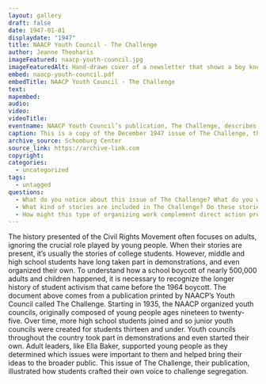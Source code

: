 ```yaml
---
layout: gallery
draft: false
date: 1947-01-01
displaydate: "1947"
title: NAACP Youth Council - The Challenge
author: Jeanne Theoharis
imageFeatured: naacp-youth-council.jpg
imageFeaturedAlt: Hand-drawn cover of a newsletter that shows a boy kneeling and praying next to his bed
embed: naacp-youth-council.pdf
embedTitle: NAACP Youth Council - The Challenge
text: 
mapembed:
audio:
video: 
videoTitle: 
eventname: NAACP Youth Council’s publication, The Challenge, describes activism against segregation.
caption: This is a copy of the December 1947 issue of The Challenge, the NAACP Youth Council’s publication. Ella Baker served as an adviser for the Youth Council and assisted in its young members’ development of the publication. In this issue, Youth Council members describe their activism against segregation, including a “JimCro” probe into CCNY.
archive_source: Schomburg Center
source_link: https://archive-link.com
copyright:  
categories:
  - uncategorized
tags:
  - untagged
questions:
  - What do you notice about this issue of The Challenge? What do you wonder?
  - What kind of stories are included in The Challenge? Do these stories and the voices that tell them reflect the perspectives of young people? Explain your answer. 
  - How might this type of organizing work complement direct action protests (e.g. marches and boycotts) and political negotiations (e.g. March on Washington meeting with President Kennedy)? How is it different?
---
```


The history presented of the Civil Rights Movement often focuses on adults, ignoring the crucial role played by young people. When their stories are present, it’s usually the stories of college students. However, middle and high school students have long taken part in demonstrations, and even organized their own. To understand how a school boycott of nearly 500,000 adults and children happened, it is necessary to recognize the longer history of student activism that came before the 1964 boycott. 
The document above comes from a publication printed by NAACP’s Youth Council called The Challenge. Starting in 1935, the NAACP organized youth councils, originally composed of young people ages nineteen to twenty-five. Over time, more high school students joined and so junior youth councils were created for students thirteen and under. Youth councils throughout the country took part in demonstrations and even started their own. Adult leaders, like Ella Baker, supported young people as they determined which issues were important to them and helped bring their ideas to the broader public. This issue of The Challenge, their publication, illustrated how students crafted their own voice to challenge segregation. 
